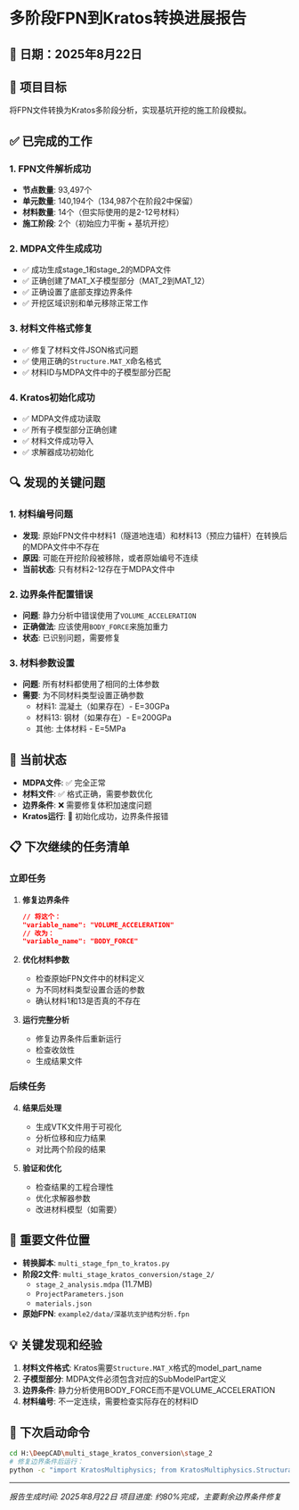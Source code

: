 # 多阶段FPN到Kratos转换进展报告

## 📅 日期：2025年8月22日

## 🎯 项目目标
将FPN文件转换为Kratos多阶段分析，实现基坑开挖的施工阶段模拟。

## ✅ 已完成的工作

### 1. FPN文件解析成功
- **节点数量**: 93,497个
- **单元数量**: 140,194个（134,987个在阶段2中保留）
- **材料数量**: 14个（但实际使用的是2-12号材料）
- **施工阶段**: 2个（初始应力平衡 + 基坑开挖）

### 2. MDPA文件生成成功
- ✅ 成功生成stage_1和stage_2的MDPA文件
- ✅ 正确创建了MAT_X子模型部分（MAT_2到MAT_12）
- ✅ 正确设置了底部支撑边界条件
- ✅ 开挖区域识别和单元移除正常工作

### 3. 材料文件格式修复
- ✅ 修复了材料文件JSON格式问题
- ✅ 使用正确的`Structure.MAT_X`命名格式
- ✅ 材料ID与MDPA文件中的子模型部分匹配

### 4. Kratos初始化成功
- ✅ MDPA文件成功读取
- ✅ 所有子模型部分正确创建
- ✅ 材料文件成功导入
- ✅ 求解器成功初始化

## 🔍 发现的关键问题

### 1. 材料编号问题
- **发现**: 原始FPN文件中材料1（隧道地连墙）和材料13（预应力锚杆）在转换后的MDPA文件中不存在
- **原因**: 可能在开挖阶段被移除，或者原始编号不连续
- **当前状态**: 只有材料2-12存在于MDPA文件中

### 2. 边界条件配置错误
- **问题**: 静力分析中错误使用了`VOLUME_ACCELERATION`
- **正确做法**: 应该使用`BODY_FORCE`来施加重力
- **状态**: 已识别问题，需要修复

### 3. 材料参数设置
- **问题**: 所有材料都使用了相同的土体参数
- **需要**: 为不同材料类型设置正确参数
  - 材料1: 混凝土（如果存在）- E=30GPa
  - 材料13: 钢材（如果存在）- E=200GPa
  - 其他: 土体材料 - E=5MPa

## 🚧 当前状态
- **MDPA文件**: ✅ 完全正常
- **材料文件**: ✅ 格式正确，需要参数优化
- **边界条件**: ❌ 需要修复体积加速度问题
- **Kratos运行**: 🔄 初始化成功，边界条件报错

## 📋 下次继续的任务清单

### 立即任务
1. **修复边界条件**
   ```json
   // 将这个：
   "variable_name": "VOLUME_ACCELERATION"
   // 改为：
   "variable_name": "BODY_FORCE"
   ```

2. **优化材料参数**
   - 检查原始FPN文件中的材料定义
   - 为不同材料类型设置合适的参数
   - 确认材料1和13是否真的不存在

3. **运行完整分析**
   - 修复边界条件后重新运行
   - 检查收敛性
   - 生成结果文件

### 后续任务
4. **结果后处理**
   - 生成VTK文件用于可视化
   - 分析位移和应力结果
   - 对比两个阶段的结果

5. **验证和优化**
   - 检查结果的工程合理性
   - 优化求解器参数
   - 改进材料模型（如需要）

## 📁 重要文件位置
- **转换脚本**: `multi_stage_fpn_to_kratos.py`
- **阶段2文件**: `multi_stage_kratos_conversion/stage_2/`
  - `stage_2_analysis.mdpa` (11.7MB)
  - `ProjectParameters.json`
  - `materials.json`
- **原始FPN**: `example2/data/深基坑支护结构分析.fpn`

## 💡 关键发现和经验
1. **材料文件格式**: Kratos需要`Structure.MAT_X`格式的model_part_name
2. **子模型部分**: MDPA文件必须包含对应的SubModelPart定义
3. **边界条件**: 静力分析使用BODY_FORCE而不是VOLUME_ACCELERATION
4. **材料编号**: 不一定连续，需要检查实际存在的材料ID

## 🔄 下次启动命令
```bash
cd H:\DeepCAD\multi_stage_kratos_conversion\stage_2
# 修复边界条件后运行：
python -c "import KratosMultiphysics; from KratosMultiphysics.StructuralMechanicsApplication import structural_mechanics_analysis; analysis = structural_mechanics_analysis.StructuralMechanicsAnalysis(KratosMultiphysics.Model(), KratosMultiphysics.Parameters(open('ProjectParameters.json').read())); analysis.Run()"
```

---
*报告生成时间: 2025年8月22日*
*项目进度: 约80%完成，主要剩余边界条件修复*

